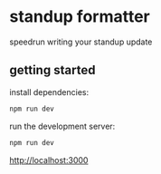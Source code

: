 # standup formatter

speedrun writing your standup update 

## getting started

install dependencies:
```bash
npm run dev
```

run the development server:

```bash
npm run dev
```

[http://localhost:3000](http://localhost:3000)